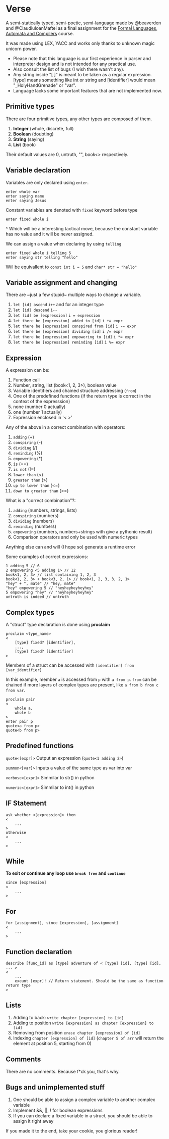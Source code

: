 # Verse 
A semi-statically typed, semi-poetic, semi-language made by @beaverden and @ClaudiuIoanMaftei
as a final assignment for the [Formal Languages, Automata and Compilers](https://profs.info.uaic.ro/~otto/lfac.html) course.

It was made using LEX, YACC and works only thanks to unknown magic unicorn power.

  * Please note that this language is our first experience in parser and interpreter design and is not intended for any practical use.
  * Also consult the list of bugs (I wish there wasn't any).
  * Any string inside "[  ]" is meant to be taken as a regular expression. [type] means something like int or string and [identifier] would mean "_HolyHandGrenade" or "var".
  * Language lacks some important features that are not implemented now.

## Primitive types
There are four primitive types, any other types are composed of them.
  1. **Integer** (whole, discrete, full) 
  2. **Boolean** (doubting)
  3. **String**  (saying)
  4. **List**   (book)

Their default values are 0, untruth, "", book<> respectively.

## Variable declaration
Variables are only declared using `enter`.
```
enter whole var
enter saying name
enter saying Jesus
```
Constant variables are denoted with `fixed` keyword before type
```
enter fixed whole i
```
^ Which will be a interesting tactical move, because the constant variable has no value and it will be never assigned.

We can assign a value when declaring by using `telling`
```
enter fixed whole i telling 5
enter saying str telling "hello"
```
Wiil be equivallent to `const int i = 5` and `char* str = "hello"`

## Variable assignment and changing
There are ~just a few stupid~ multiple ways to change a variable.
  1. `let [id] ascend` `i++` and  for an integer type
  2. `let [id] descend` `i--`
  3. `let [id] be [expression]` `i = expression`
  4. `let there be [expression] added to [id]` `i += expr`
  5. `let there be [expression] conspired from [id]` `i -= expr`
  6. `let there be [expression] dividing [id]` `i /= expr`
  7. `let there be [expression] empowering to [id]` `i *= expr`
  8. `let there be [expression] reminding [id]` `i %= expr`

## Expression
A expression can be:
  1. Function call
  2. Number, string, list (book<1, 2, 3>), boolean value
  3. Variable identifiers and chained structure addressing (`from`)
  4. One of the predefined functions (if the return type is correct in the context of the expresssion)
  5. none (number 0 actually)
  6. one (number 1 actually)
  7. Expression enclosed in '< >'

Any of the above in a correct combination with operators:
  1. `adding` (+)
  2. `conspiring` (-)
  3. `dividing` (/)
  4. `reminding` (%)
  5. `empowering` (*)
  6. `is` (==)
  7. `is not` (!=)
  8. `lower than` (<)
  9. `greater than` (>)
  10. `up to lower than` (<=)
  11. `down to greater than` (>=)

What is a "correct combination"?:
  1. `adding` (numbers, strings, lists)
  2. `conspiring` (numbers)
  3. `dividing` (numbers)
  4. `reminding` (numbers)
  5. `empowering` (numbers, numbers+strings with give a pythonic result)
  6. Comparison operators and only be used with numeric types

Anything else can and will (I hope so) generate a runtime error

Some examples of correct expressions:

```
1 adding 5 // 6
2 empowering <5 adding 1> // 12
book<1, 2, 3> // list containing 1, 2, 3
book<1, 2, 3> + book<3, 2, 1> // book<1, 2, 3, 3, 2, 1>
"hey" + ", mate" // "hey, mate"
"hey" empowering 5 // "heyheyheyheyhey"
5 empowering "hey" // "heyheyheyheyhey"
untruth is indeed // untruth
```



## Complex types
A "struct" type declaration is done using **proclaim**
```
proclaim <type_name>
<
	[type] fixed? [identifier],
	...,
	[type] fixed? [identifier]
>
```
Members of a struct can be accessed with `[identifier] from [var_identifier]`

In this example, member `a` is accessed from `p` with `a from p`. `from` can be chained if more layers of complex types are present, like `a from b from c from var`.

```
proclaim pair
<
	whole a,
	whole b
>
enter pair p
quote<a from p>
quote<b from p>
```

## Predefined functions
`quote<[expr]>` Output an expression (`quote<1 adding 2>`)

`summon<[var]>` Inputs a value of the same type as var into var

`verbose<[expr]>` Simmilar to str() in python

`numeric<[expr]>` Simmilar to int() in python

## IF Statement
```
ask whether <[expression]> then
<
	...
>
otherwise
<
	...
>
```

## While
**To exit or continue any loop use `break free` and `continue`**
```
since [expression] 
<
	...
>
```

## For
```
for [assignment], since [expression], [assignment]
<
	...
>
```

## Function declaration
```
describe [func_id] as [type] adventure of < [type] [id], [type] [id], ... >
<
	...
	exeunt [expr]! // Return statement. Should be the same as function return type
>
```

## Lists
  1. Adding to back: `write chapter [expression] to [id]`
  2. Adding to position `write [expression] as chapter [expression] to [id]`
  3. Removing from position `erase chapter [expression] of [id]`
  4. Indexing `chapter [expression] of [id]` 
(`chapter 5 of arr` will return the element at position 5, starting from 0)

## Comments
There are no comments. Because f*ck you, that's why.

## Bugs and unimplemented stuff
  1. One should be able to assign a complex variable to another complex variable
  2. Implement &&, ||, ! for boolean expressions
  3. If you can declare a fixed variable in a struct, you should be able to assign it right away

If you made it to the end, take your cookie, you glorious reader!


